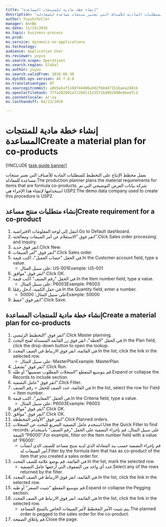 ```yaml
--- 
title: "إنشاء خطة مادية للمنتجات المساعدة"
description: "يعمل مخطط الإنتاج على التخطيط للمتطلبات المادية للأصناف التي تعتبر منتجات مساعدة للمعادلة."
author: YuyuScheller
manager: AnnBe
ms.date: 11/14/2016
ms.topic: business-process
ms.prod: 
ms.service: dynamics-ax-applications
ms.technology: 
audience: Application User
ms.reviewer: yuyus
ms.search.scope: Operations
ms.search.region: Global
ms.author: yuyus
ms.search.validFrom: 2016-06-30
ms.dyn365.ops.version: AX 7.0.0
ms.translationtype: HT
ms.sourcegitcommit: a8b5a5af5108744406a3d2fb84d7151baea2481b
ms.openlocfilehash: 77fa282401a7c2b0115235f1bd902998e9eed7c1
ms.contentlocale: ar-sa
ms.lasthandoff: 04/13/2018

---
```

# <a name="create-a-material-plan-for-co-products"></a><span data-ttu-id="6d372-103">إنشاء خطة مادية للمنتجات المساعدة</span><span class="sxs-lookup"><span data-stu-id="6d372-103">Create a material plan for co-products</span></span>

[!INCLUDE [task guide banner](../../includes/task-guide-banner.md)]

<span data-ttu-id="6d372-104">يعمل مخطط الإنتاج على التخطيط للمتطلبات المادية للأصناف التي تعتبر منتجات مساعدة للمعادلة.</span><span class="sxs-lookup"><span data-stu-id="6d372-104">The production planner plans the material requirements for items that are formula co-products.</span></span> <span data-ttu-id="6d372-105">شركة بيانات العرض التوضيحي التي تم استخدامها لإنشاء هذا الإجراء هي USP2.</span><span class="sxs-lookup"><span data-stu-id="6d372-105">The demo data company used to create this procedure is USP2.</span></span>


## <a name="create-requirement-for-a-co-product"></a><span data-ttu-id="6d372-106">إنشاء متطلبات منتج مساعد</span><span class="sxs-lookup"><span data-stu-id="6d372-106">Create requirement for a co-product</span></span>
1. <span data-ttu-id="6d372-107">انتقل إلى لوحة المعلومات الافتراضية.</span><span class="sxs-lookup"><span data-stu-id="6d372-107">Go to Default dashboard.</span></span>
2. <span data-ttu-id="6d372-108">انقر فوق "الاستعلام عن أمر المبيعات ومعالجته‬".</span><span class="sxs-lookup"><span data-stu-id="6d372-108">Click Sales order processing and inquiry.</span></span>
3. <span data-ttu-id="6d372-109">انقر فوق جديد.</span><span class="sxs-lookup"><span data-stu-id="6d372-109">Click New.</span></span>
4. <span data-ttu-id="6d372-110">انقر فوق "أمر المبيعات".</span><span class="sxs-lookup"><span data-stu-id="6d372-110">Click Sales order.</span></span>
5. <span data-ttu-id="6d372-111">في الحقل "حساب العميل"، اكتب قيمة.</span><span class="sxs-lookup"><span data-stu-id="6d372-111">In the Customer account field, type a value.</span></span>
    * <span data-ttu-id="6d372-112">على سبيل المثال: US-001</span><span class="sxs-lookup"><span data-stu-id="6d372-112">Example: US-001</span></span>  
6. <span data-ttu-id="6d372-113">انقر فوق "موافق".</span><span class="sxs-lookup"><span data-stu-id="6d372-113">Click OK.</span></span>
7. <span data-ttu-id="6d372-114">في الحقل "رقم الصنف" اكتب قيمة.</span><span class="sxs-lookup"><span data-stu-id="6d372-114">In the Item number field, type a value.</span></span>
    * <span data-ttu-id="6d372-115">على سبيل المثال: P6003</span><span class="sxs-lookup"><span data-stu-id="6d372-115">Example: P6003</span></span>  
8. <span data-ttu-id="6d372-116">في حقل الكمية، أدخل رقمًا.</span><span class="sxs-lookup"><span data-stu-id="6d372-116">In the Quantity field, enter a number.</span></span>
    * <span data-ttu-id="6d372-117">على سبيل المثال: 50000</span><span class="sxs-lookup"><span data-stu-id="6d372-117">Example: 50000</span></span>  
9. <span data-ttu-id="6d372-118">انقر فوق "حفظ".</span><span class="sxs-lookup"><span data-stu-id="6d372-118">Click Save.</span></span>

## <a name="create-a-material-plan-for-co-products"></a><span data-ttu-id="6d372-119">إنشاء خطة مادية للمنتجات المساعدة</span><span class="sxs-lookup"><span data-stu-id="6d372-119">Create a material plan for co-products</span></span>
1. <span data-ttu-id="6d372-120">انقر فوق "التخطيط الرئيسي‬".</span><span class="sxs-lookup"><span data-stu-id="6d372-120">Click Master planning.</span></span>
2. <span data-ttu-id="6d372-121">في الحقل "الخطة"، انقر فوق زر القائمة المنسدلة لفتح البحث.</span><span class="sxs-lookup"><span data-stu-id="6d372-121">In the Plan field, click the drop-down button to open the lookup.</span></span>
3. <span data-ttu-id="6d372-122">في القائمة، انقر فوق الارتباط في الصف المحدد.</span><span class="sxs-lookup"><span data-stu-id="6d372-122">In the list, click the link in the selected row.</span></span>
    * <span data-ttu-id="6d372-123">على سبيل المثال: MasterPlan</span><span class="sxs-lookup"><span data-stu-id="6d372-123">Example: MasterPlan</span></span>  
4. <span data-ttu-id="6d372-124">انقر فوق "تشغيل".</span><span class="sxs-lookup"><span data-stu-id="6d372-124">Click Run.</span></span>
5. <span data-ttu-id="6d372-125">قم بتوسيع المقطع "السجلات المطلوب تضمينها‬‬" أو طيّه.</span><span class="sxs-lookup"><span data-stu-id="6d372-125">Expand or collapse the Records to include section.</span></span>
6. <span data-ttu-id="6d372-126">انقر فوق "عامل التصفية".</span><span class="sxs-lookup"><span data-stu-id="6d372-126">Click Filter.</span></span>
7. <span data-ttu-id="6d372-127">في القائمة، حدد الصف للحقل = رقم الصنف.</span><span class="sxs-lookup"><span data-stu-id="6d372-127">In the list, select the row for Field = Item number.</span></span>
8. <span data-ttu-id="6d372-128">في الحقل "المعايير"، اكتب قيمة.</span><span class="sxs-lookup"><span data-stu-id="6d372-128">In the Criteria field, type a value.</span></span>
    * <span data-ttu-id="6d372-129">على سبيل المثال: P6003</span><span class="sxs-lookup"><span data-stu-id="6d372-129">Example: P6003</span></span>  
9. <span data-ttu-id="6d372-130">انقر فوق "موافق".</span><span class="sxs-lookup"><span data-stu-id="6d372-130">Click OK.</span></span>
10. <span data-ttu-id="6d372-131">انقر فوق "موافق".</span><span class="sxs-lookup"><span data-stu-id="6d372-131">Click OK.</span></span>
11. <span data-ttu-id="6d372-132">انقر فوق "الأوامر المخططة".</span><span class="sxs-lookup"><span data-stu-id="6d372-132">Click Planned orders.</span></span>
12. <span data-ttu-id="6d372-133">استخدم عامل التصفية السريع للبحث عن السجلات.</span><span class="sxs-lookup"><span data-stu-id="6d372-133">Use the Quick Filter to find records.</span></span> <span data-ttu-id="6d372-134">على سبيل المثال، قم بإجراء التصفية على الحقل "رقم الصنف" باستخدام القيمة "P6000".</span><span class="sxs-lookup"><span data-stu-id="6d372-134">For example, filter on the Item number field with a value of 'P6000'.</span></span>
    * <span data-ttu-id="6d372-135">قم بإجراء التصفية حسب بند المعادلة الذي لديه منتج مساعد للصنف الذي أنشأت أمر المبيعات له.</span><span class="sxs-lookup"><span data-stu-id="6d372-135">Filter by the formula item that has as co-product of the item that you created a sales order for.</span></span>  
13. <span data-ttu-id="6d372-136">في القائمة، قم بوضع علامة للصف المحدد.</span><span class="sxs-lookup"><span data-stu-id="6d372-136">In the list, mark the selected row.</span></span>
    * <span data-ttu-id="6d372-137">حدد أي واحد من الصفوف التي أرجعها عامل التصفية.</span><span class="sxs-lookup"><span data-stu-id="6d372-137">Select any of the rows returned by the filter.</span></span>  
14. <span data-ttu-id="6d372-138">في القائمة، انقر فوق الارتباط في الصف المحدد.</span><span class="sxs-lookup"><span data-stu-id="6d372-138">In the list, click the link in the selected row.</span></span>
15. <span data-ttu-id="6d372-139">قم بتوسيع المقطع "تثبيت السعر" أو طيه.</span><span class="sxs-lookup"><span data-stu-id="6d372-139">Expand or collapse the Pegging section.</span></span>
16. <span data-ttu-id="6d372-140">في القائمة، انقر فوق الارتباط في الصف المحدد.</span><span class="sxs-lookup"><span data-stu-id="6d372-140">In the list, click the link in the selected row.</span></span>
    * <span data-ttu-id="6d372-141">يتم تثبيت الأمر المخطط لأمر المبيعات الخاص بالمنتج المساعد.</span><span class="sxs-lookup"><span data-stu-id="6d372-141">The planned order is pegged to the sales order for the co-product.</span></span>  
17. <span data-ttu-id="6d372-142">قم بإغلاق الصفحة.</span><span class="sxs-lookup"><span data-stu-id="6d372-142">Close the page.</span></span>


